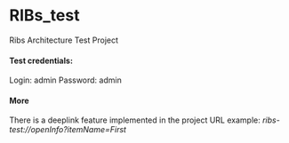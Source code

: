 # RIBs_test
Ribs Architecture  Test Project

#### Test credentials:
Login: admin
Password: admin

#### More
There is a deeplink feature implemented in the project
URL example: *ribs-test://openInfo?itemName=First*
